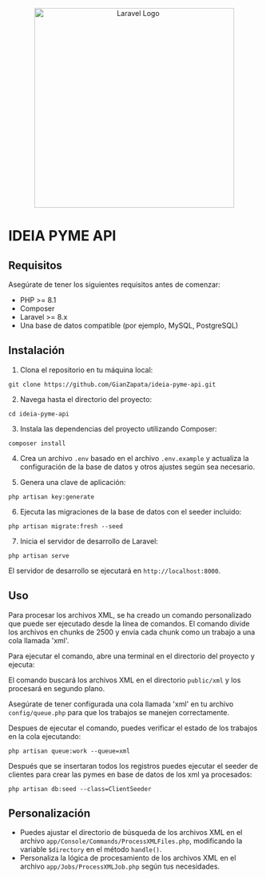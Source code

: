 <p align="center"><a href="https://laravel.com" target="_blank"><img src="https://raw.githubusercontent.com/laravel/art/master/logo-lockup/5%20SVG/2%20CMYK/1%20Full%20Color/laravel-logolockup-cmyk-red.svg" width="400" alt="Laravel Logo"></a></p>


# IDEIA PYME API

## Requisitos

Asegúrate de tener los siguientes requisitos antes de comenzar:

- PHP >= 8.1
- Composer
- Laravel >= 8.x
- Una base de datos compatible (por ejemplo, MySQL, PostgreSQL)


## Instalación

1. Clona el repositorio en tu máquina local:
```
git clone https://github.com/GianZapata/ideia-pyme-api.git
```

2. Navega hasta el directorio del proyecto:
```
cd ideia-pyme-api
```


3. Instala las dependencias del proyecto utilizando Composer:
```
composer install
```

4. Crea un archivo `.env` basado en el archivo `.env.example` y actualiza la configuración de la base de datos y otros ajustes según sea necesario.

5. Genera una clave de aplicación:
```
php artisan key:generate
```

6. Ejecuta las migraciones de la base de datos con el seeder incluido:
```
php artisan migrate:fresh --seed
```

7. Inicia el servidor de desarrollo de Laravel:
```
php artisan serve
```


El servidor de desarrollo se ejecutará en `http://localhost:8000`.

## Uso

Para procesar los archivos XML, se ha creado un comando personalizado que puede ser ejecutado desde la línea de comandos. El comando divide los archivos en chunks de 2500 y envía cada chunk como un trabajo a una cola llamada 'xml'.

Para ejecutar el comando, abre una terminal en el directorio del proyecto y ejecuta:



El comando buscará los archivos XML en el directorio `public/xml` y los procesará en segundo plano.

Asegúrate de tener configurada una cola llamada 'xml' en tu archivo `config/queue.php` para que los trabajos se manejen correctamente.

Despues de ejecutar el comando, puedes verificar el estado de los trabajos en la cola ejecutando:

```
php artisan queue:work --queue=xml
```

Después que se insertaran todos los registros puedes ejecutar el seeder de clientes para crear las pymes en base de datos de los xml ya procesados:

```
php artisan db:seed --class=ClientSeeder
```

## Personalización

- Puedes ajustar el directorio de búsqueda de los archivos XML en el archivo `app/Console/Commands/ProcessXMLFiles.php`, modificando la variable `$directory` en el método `handle()`.
- Personaliza la lógica de procesamiento de los archivos XML en el archivo `app/Jobs/ProcessXMLJob.php` según tus necesidades.


